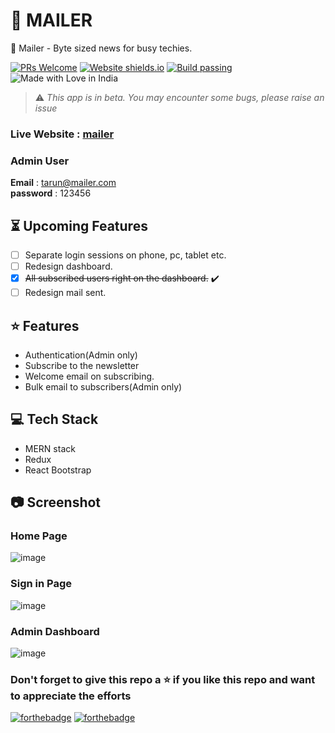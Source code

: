 # 📧 MAILER

📧 Mailer - Byte sized news for busy techies.

[![PRs Welcome](https://img.shields.io/badge/PRs-welcome-brightgreen.svg?style=flat-square)](https://github.com/tarunsinghdev/mern-ecommerce/pulls)
[![Website shields.io](https://img.shields.io/website-up-down-green-red/http/shields.io.svg)](https://shop-on-emart.herokuapp.com/)
[![Build passing](https://img.shields.io/badge/Build-Passing-brightgreen.svg?style=flat-square)](https://shop-on-emart.herokuapp.com/)&nbsp;![Made with Love in India](https://madewithlove.org.in/badge.svg)

> ⚠️ _This app is in beta. You may encounter some bugs, please raise an issue_

### Live Website : [mailer](https://mail-dose.herokuapp.com/)

### Admin User

**Email** : tarun@mailer.com <br />
**password** : 123456

## ⏳ Upcoming Features

- [ ] Separate login sessions on phone, pc, tablet etc.
- [ ] Redesign dashboard.
- [x] ~~All subscribed users right on the dashboard.~~ :heavy_check_mark:
- [ ] Redesign mail sent.

## ⭐️ Features

- Authentication(Admin only)
- Subscribe to the newsletter
- Welcome email on subscribing.
- Bulk email to subscribers(Admin only)

## 💻 Tech Stack

- MERN stack
- Redux
- React Bootstrap

## 📷 Screenshot

### Home Page

![image](https://user-images.githubusercontent.com/25122604/118374141-226c0500-b5d8-11eb-9d86-597a08544174.png)

### Sign in Page

![image](https://user-images.githubusercontent.com/25122604/118374338-25b3c080-b5d9-11eb-9861-17e833cada74.png)

### Admin Dashboard

![image](https://user-images.githubusercontent.com/25122604/118540495-42353180-b76e-11eb-9183-1dca7099e995.png)

### Don't forget to give this repo a ⭐ if you like this repo and want to appreciate the efforts

[![forthebadge](https://forthebadge.com/images/badges/built-with-love.svg)](https://forthebadge.com)
[![forthebadge](https://forthebadge.com/images/badges/built-by-developers.svg)](https://forthebadge.com)
